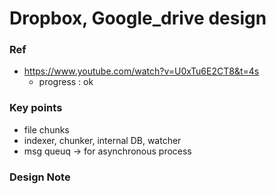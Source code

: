 # Dropbox, Google_drive design

### Ref
- https://www.youtube.com/watch?v=U0xTu6E2CT8&t=4s
	- progress : ok

### Key points
- file chunks
- indexer, chunker, internal DB, watcher
- msg queuq -> for asynchronous process

### Design Note